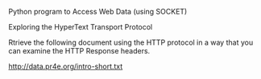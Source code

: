Python program to Access Web Data (using SOCKET)


Exploring the HyperText Transport Protocol


Rtrieve the following document using the HTTP protocol in a way that you can examine the HTTP Response headers.


http://data.pr4e.org/intro-short.txt


